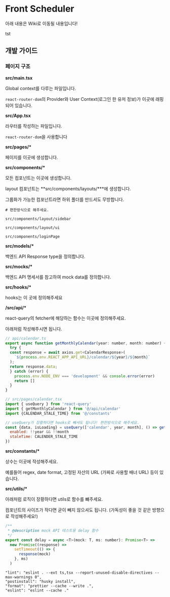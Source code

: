 # Front Scheduler

아래 내용은 Wiki로 이동될 내용입니다!

tst

## 개발 가이드

### 페이지 구조

**src/main.tsx**

Global context를 다루는 파일입니다.

`react-router-dom`의 Provider와 User Context(로그인 한 유저 정보)가 이곳에 래핑되어 있습니다.

**src/App.tsx**

라우터를 작성하는 파일입니다.

`react-router-dom`을 사용합니다

**src/pages/\***

페이지를 이곳에 생성합니다.

**src/components/\***

모든 컴포넌트는 이곳에 생성합니다.

layout 컴포넌트는 **src/components/layouts/\***에 생성합니다.

그룹화가 가능한 컴포넌트라면 하위 폴더를 만드셔도 무방합니다.

```
# 편한방식으로 해주세요.

src/components/layout/sidebar

src/components/layout/ui

src/components/loginPage
```

**src/models/\***

백엔드 API Response type을 정의합니다.

**src/mocks/\***

백엔드 API 명세서를 참고하여 mock data를 정의합니다.

**src/hooks/\***

hooks는 이 곳에 정의해주세요

**/src/api/\***

react-query의 fetcher에 해당하는 함수는 이곳에 정의해주세요.

아래처럼 작성해주시면 됩니다.

```js
// api/calendar.ts
export async function getMonthlyCalendar(year: number, month: number) {
  try {
  const response = await axios.get<CalendarResponse>(
    `${process.env.REACT_APP_API_URL}/calendar/${year}/${month}`
  );
  return response.data;
  } catch (error) {
    process.env.NODE_ENV === 'development' && console.error(error)
    return []
  }
}

// src/pages/calendar.tsx
import { useQuery } from 'react-query'
import { getMonthlyCalendar } from '@/api/calendar'
import {CALENDAR_STALE_TIME} from '@/constants'

// useQuery가 장황하다면 hooks로 빼셔도 됩니다! 편한방식으로 해주세요.
const {data, isLoading} = useQuery(['calendar', year, month], () => getMonthlyCalendar(year, month), {
  enabled: !!year && !!month
  staleTime: CALENDER_STALE_TIME
})
```

**src/constants/\***

상수는 이곳에 작성해주세요.

예를들어 regex, date format, 고정된 자산의 URL (가짜로 사용할 배너 URL) 등이 있습니다.

**src/utils/\***

아래처럼 로직이 장황하다면 utils로 함수를 뺴주세요.

컴포넌트의 사이즈가 작다면 굳이 빼지 않으셔도 됩니다. (가독성이 좋을 것 같은 방향으로 작성해주세요!)

```js
/**
 * @description mock API 테스트용 delay 함수
 */
export const delay = async <T>(mock: T, ms: number): Promise<T> =>
  new Promise((response) =>
    setTimeout(() => {
      response(mock)
    }, ms)
  )
```

    "lint": "eslint . --ext ts,tsx --report-unused-disable-directives --max-warnings 0",
    "postinstall": "husky install",
    "format": "prettier --cache --write .",
    "eslint": "eslint --cache ."
